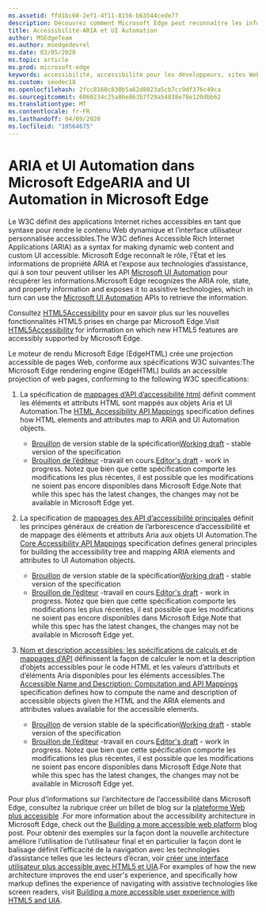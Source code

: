 ```yaml
---
ms.assetid: ffd1bc60-2ef1-4f11-8156-b63544cede77
description: Découvrez comment Microsoft Edge peut reconnaître les informations ARIA, puis l’exposer aux technologies d’assistance qui peuvent alors utiliser les API Microsoft UI Automation.
title: Accessibilité-ARIA et UI Automation
author: MSEdgeTeam
ms.author: msedgedevrel
ms.date: 03/05/2020
ms.topic: article
ms.prod: microsoft-edge
keywords: accessibilité, accessibilité pour les développeurs, sites Web accessibles, Edge, développement Web, ARIA, développeur, UIA, UI Automation
ms.custom: seodec18
ms.openlocfilehash: 2fcc8160c830b5a62d8023a5cb7cc9df376c49ca
ms.sourcegitcommit: 6860234c25a8be863b7f29a54838e78e120dbb62
ms.translationtype: MT
ms.contentlocale: fr-FR
ms.lasthandoff: 04/09/2020
ms.locfileid: "10564675"
---
```

# <span data-ttu-id="5c273-104">ARIA et UI Automation dans Microsoft Edge</span><span class="sxs-lookup"><span data-stu-id="5c273-104">ARIA and UI Automation in Microsoft Edge</span></span>

<span data-ttu-id="5c273-105">Le W3C définit des applications Internet riches accessibles en tant que syntaxe pour rendre le contenu Web dynamique et l’interface utilisateur personnalisée accessibles.</span><span class="sxs-lookup"><span data-stu-id="5c273-105">The W3C defines Accessible Rich Internet Applications (ARIA) as a syntax for making dynamic web content and custom UI accessible.</span></span> <span data-ttu-id="5c273-106">Microsoft Edge reconnaît le rôle, l’État et les informations de propriété ARIA et l’expose aux technologies d’assistance, qui à son tour peuvent utiliser les API [Microsoft UI Automation](https://blogs.msdn.microsoft.com/winuiautomation/) pour récupérer les informations.</span><span class="sxs-lookup"><span data-stu-id="5c273-106">Microsoft Edge recognizes the ARIA role, state, and property information and exposes it to assistive technologies, which in turn can use the [Microsoft UI Automation](https://blogs.msdn.microsoft.com/winuiautomation/) APIs to retrieve the information.</span></span>

<span data-ttu-id="5c273-107">Consultez [HTML5Accessibility](https://html5accessibility.com) pour en savoir plus sur les nouvelles fonctionnalités HTML5 prises en charge par Microsoft Edge.</span><span class="sxs-lookup"><span data-stu-id="5c273-107">Visit [HTML5Accessibility](https://html5accessibility.com) for information on which new HTML5 features are accessibly supported by Microsoft Edge.</span></span>

<span data-ttu-id="5c273-108">Le moteur de rendu Microsoft Edge (EdgeHTML) crée une projection accessible de pages Web, conforme aux spécifications W3C suivantes:</span><span class="sxs-lookup"><span data-stu-id="5c273-108">The Microsoft Edge rendering engine (EdgeHTML) builds an accessible projection of web pages, conforming to the following W3C specifications:</span></span>

1. <span data-ttu-id="5c273-109">La spécification de [mappages d’API d’accessibilité html](https://w3.org/TR/html-aam-1.0/) définit comment les éléments et attributs HTML sont mappés aux objets Aria et UI Automation.</span><span class="sxs-lookup"><span data-stu-id="5c273-109">The [HTML Accessibility API Mappings](https://w3.org/TR/html-aam-1.0/) specification defines how HTML elements and attributes map to ARIA and UI Automation objects.</span></span>
   * <span data-ttu-id="5c273-110">[Brouillon](https://w3.org/TR/html-aam-1.0/) de version stable de la spécification</span><span class="sxs-lookup"><span data-stu-id="5c273-110">[Working draft](https://w3.org/TR/html-aam-1.0/) - stable version of the specification</span></span>
   * <span data-ttu-id="5c273-111">[Brouillon de l’éditeur](https://w3c.github.io/html-aam/) -travail en cours.</span><span class="sxs-lookup"><span data-stu-id="5c273-111">[Editor's draft](https://w3c.github.io/html-aam/) - work in progress.</span></span> <span data-ttu-id="5c273-112">Notez que bien que cette spécification comporte les modifications les plus récentes, il est possible que les modifications ne soient pas encore disponibles dans Microsoft Edge.</span><span class="sxs-lookup"><span data-stu-id="5c273-112">Note that while this spec has the latest changes, the changes may not be available in Microsoft Edge yet.</span></span>


2. <span data-ttu-id="5c273-113">La spécification de [mappages des API d’accessibilité principales](https://w3.org/TR/core-aam-1.1/) définit les principes généraux de création de l’arborescence d’accessibilité et de mappage des éléments et attributs Aria aux objets UI Automation.</span><span class="sxs-lookup"><span data-stu-id="5c273-113">The [Core Accessibility API Mappings](https://w3.org/TR/core-aam-1.1/) specification defines general principles for building the accessibility tree and mapping ARIA elements and attributes to UI Automation objects.</span></span>
   * <span data-ttu-id="5c273-114">[Brouillon](https://w3.org/TR/core-aam-1.1/) de version stable de la spécification</span><span class="sxs-lookup"><span data-stu-id="5c273-114">[Working draft](https://w3.org/TR/core-aam-1.1/) - stable version of the specification</span></span>
   * <span data-ttu-id="5c273-115">[Brouillon de l’éditeur](https://w3c.github.io/core-aam/) -travail en cours.</span><span class="sxs-lookup"><span data-stu-id="5c273-115">[Editor's draft](https://w3c.github.io/core-aam/) - work in progress.</span></span> <span data-ttu-id="5c273-116">Notez que bien que cette spécification comporte les modifications les plus récentes, il est possible que les modifications ne soient pas encore disponibles dans Microsoft Edge.</span><span class="sxs-lookup"><span data-stu-id="5c273-116">Note that while this spec has the latest changes, the changes may not be available in Microsoft Edge yet.</span></span>  

3. <span data-ttu-id="5c273-117">[Nom et description accessibles: les spécifications de calculs et de mappages d’API](https://w3.org/TR/accname-aam-1.1/) définissent la façon de calculer le nom et la description d’objets accessibles pour le code HTML et les valeurs d’attributs et d’éléments Aria disponibles pour les éléments accessibles.</span><span class="sxs-lookup"><span data-stu-id="5c273-117">The [Accessible Name and Description: Computation and API Mappings](https://w3.org/TR/accname-aam-1.1/) specification defines how to compute the name and description of accessible objects given the HTML and the ARIA elements and attributes values available for the accessible elements.</span></span>
   * <span data-ttu-id="5c273-118">[Brouillon](https://w3.org/TR/accname-aam-1.1/) de version stable de la spécification</span><span class="sxs-lookup"><span data-stu-id="5c273-118">[Working draft](https://w3.org/TR/accname-aam-1.1/) - stable version of the specification</span></span>  
   * <span data-ttu-id="5c273-119">[Brouillon de l’éditeur](https://w3c.github.io/accname/) -travail en cours.</span><span class="sxs-lookup"><span data-stu-id="5c273-119">[Editor's draft](https://w3c.github.io/accname/) - work in progress.</span></span> <span data-ttu-id="5c273-120">Notez que bien que cette spécification comporte les modifications les plus récentes, il est possible que les modifications ne soient pas encore disponibles dans Microsoft Edge.</span><span class="sxs-lookup"><span data-stu-id="5c273-120">Note that while this spec has the latest changes, the changes may not be available in Microsoft Edge yet.</span></span>   

<span data-ttu-id="5c273-121">Pour plus d’informations sur l’architecture de l’accessibilité dans Microsoft Edge, consultez la rubrique créer un billet de blog sur la [plateforme Web plus accessible](https://blogs.windows.com/msedgedev/2016/04/20/building-a-more-accessible-web-platform/) .</span><span class="sxs-lookup"><span data-stu-id="5c273-121">For more information about the accessibility architecture in Microsoft Edge, check out the [Building a more accessible web platform](https://blogs.windows.com/msedgedev/2016/04/20/building-a-more-accessible-web-platform/) blog post.</span></span>  <span data-ttu-id="5c273-122">Pour obtenir des exemples sur la façon dont la nouvelle architecture améliore l’utilisation de l’utilisateur final et en particulier la façon dont le balisage définit l’efficacité de la navigation avec les technologies d’assistance telles que les lecteurs d’écran, voir [créer une interface utilisateur plus accessible avec HTML5 et UIA](https://blogs.windows.com/msedgedev/2016/05/12/accessible-ux-with-html5-and-uia/).</span><span class="sxs-lookup"><span data-stu-id="5c273-122">For examples of how the new architecture improves the end user's experience, and specifically how markup defines the experience of navigating with assistive technologies like screen readers, visit [Building a more accessible user experience with HTML5 and UIA](https://blogs.windows.com/msedgedev/2016/05/12/accessible-ux-with-html5-and-uia/).</span></span>
